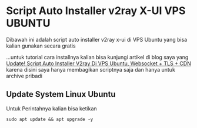 # Script Auto Installer v2ray X-UI VPS UBUNTU
Dibawah ini adalah script auto installer v2ray x-ui di VPS Ubuntu yang bisa kalian gunakan secara gratis

...untuk tutorial cara installnya kalian bisa kunjungi artikel di blog saya yang [Update! Script Auto Installer V2ray Di VPS Ubuntu, Websocket + TLS + CDN](https://www.calonbos.net/script-auto-installer-v2ray-di-vps/) karena disini saya hanya membagikan scriptnya saja dan hanya untuk archive pribadi

## Update System Linux Ubuntu

Untuk Perintahnya kalian bisa ketikan

``sudo apt update && apt upgrade -y``
